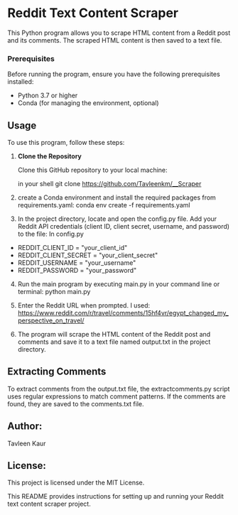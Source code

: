 # Reddit Text Content Scraper

This Python program allows you to scrape HTML content from a Reddit post and its comments. The scraped HTML content is then saved to a text file.

### Prerequisites

Before running the program, ensure you have the following prerequisites installed:

- Python 3.7 or higher
- Conda (for managing the environment, optional)

## Usage

To use this program, follow these steps:

1. **Clone the Repository**

   Clone this GitHub repository to your local machine:

   in your shell
   git clone https://github.com/Tavleenkm/__Scraper

2. create a Conda environment and install the required packages from requirements.yaml:
conda env create -f requirements.yaml

3. In the project directory, locate and open the config.py file. Add your Reddit API credentials
(client ID, client secret, username, and password) to the file:
In config.py
  - REDDIT_CLIENT_ID = "your_client_id"
  - REDDIT_CLIENT_SECRET = "your_client_secret"
  - REDDIT_USERNAME = "your_username"
  - REDDIT_PASSWORD = "your_password"

4. Run the main program by executing main.py in your command line or terminal:
python main.py

5. Enter the Reddit URL when prompted.
I used:
https://www.reddit.com/r/travel/comments/15hf4vr/egypt_changed_my_perspective_on_travel/

6. The program will scrape the HTML content of the Reddit post and comments and save it to a text file named output.txt in the project directory.

## Extracting Comments
To extract comments from the output.txt file, the extractcomments.py script uses regular expressions to match comment patterns. If the comments are found, they are saved to the comments.txt file.

## Author:
Tavleen Kaur

## License:
This project is licensed under the MIT License.

This README provides instructions for setting up and running your Reddit text content scraper project.

